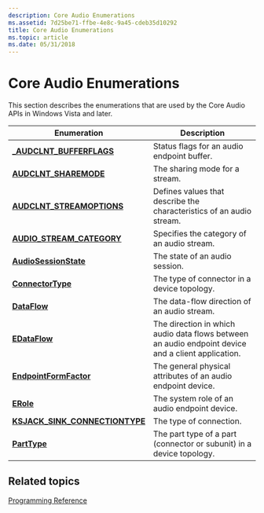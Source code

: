 ```yaml
---
description: Core Audio Enumerations
ms.assetid: 7d25be71-ffbe-4e8c-9a45-cdeb35d10292
title: Core Audio Enumerations
ms.topic: article
ms.date: 05/31/2018
---
```


# Core Audio Enumerations

This section describes the enumerations that are used by the Core Audio APIs in Windows Vista and later.



| Enumeration                                                                   | Description                                                                                        |
|-------------------------------------------------------------------------------|----------------------------------------------------------------------------------------------------|
| [**\_AUDCLNT\_BUFFERFLAGS**](/windows/win32/api/audioclient/ne-audioclient-_audclnt_bufferflags)                        | Status flags for an audio endpoint buffer.                                                         |
| [**AUDCLNT\_SHAREMODE**](/windows/desktop/api/Audiosessiontypes/ne-audiosessiontypes-audclnt_sharemode)                               | The sharing mode for a stream.                                                                     |
| [**AUDCLNT\_STREAMOPTIONS**](/windows/desktop/api/audioclient/ne-audioclient-audclnt_streamoptions)                       | Defines values that describe the characteristics of an audio stream.                               |
| [**AUDIO\_STREAM\_CATEGORY**](/windows/desktop/api/audiosessiontypes/ne-audiosessiontypes-audio_stream_category)                      | Specifies the category of an audio stream.                                                         |
| [**AudioSessionState**](/windows/desktop/api/Audiosessiontypes/ne-audiosessiontypes-audiosessionstate)                                | The state of an audio session.                                                                     |
| [**ConnectorType**](/windows/win32/api/devicetopology/ne-devicetopology-connectortype)                                        | The type of connector in a device topology.                                                        |
| [**DataFlow**](/windows/win32/api/devicetopology/ne-devicetopology-dataflow)                                                  | The data-flow direction of an audio stream.                                                        |
| [**EDataFlow**](/windows/win32/api/mmdeviceapi/ne-mmdeviceapi-edataflow)                                                | The direction in which audio data flows between an audio endpoint device and a client application. |
| [**EndpointFormFactor**](/windows/win32/api/mmdeviceapi/ne-mmdeviceapi-endpointformfactor)                              | The general physical attributes of an audio endpoint device.                                       |
| [**ERole**](/windows/win32/api/mmdeviceapi/ne-mmdeviceapi-erole)                                                        | The system role of an audio endpoint device.                                                       |
| [**KSJACK\_SINK\_CONNECTIONTYPE**](/windows/win32/api/devicetopology/ne-devicetopology-ksjack_sink_connectiontype)<br/> | The type of connection.<br/>                                                                 |
| [**PartType**](/windows/win32/api/devicetopology/ne-devicetopology-parttype)                                                  | The part type of a part (connector or subunit) in a device topology.                               |



 

## Related topics

<dl> <dt>

[Programming Reference](programming-reference.md)
</dt> </dl>

 

 




